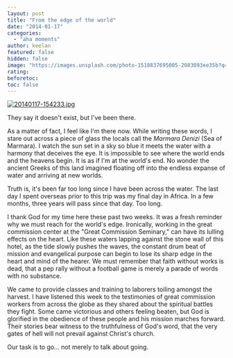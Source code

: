 ```yaml
---
layout: post
title: "From the edge of the world"
date: "2014-01-17"
categories:
  - "aha moments"
author: keelan
featured: false
hidden: false
image: "https://images.unsplash.com/photo-1518837695005-2083093ee35b?q=80&w=2070&auto=format&fit=crop&ixlib=rb-4.0.3&ixid=M3wxMjA3fDB8MHxwaG90by1wYWdlfHx8fGVufDB8fHx8fA%3D%3D"
rating:
beforetoc:
toc: false
---
```


[![20140117-154233.jpg](images/a0070-20140117-154233.jpg)](https://keelancook.files.wordpress.com/2020/08/a0070-20140117-154233.jpg)

They say it doesn't exist, but I've been there.

As a matter of fact, I feel like I'm there now. While writing these words, I stare out across a piece of glass the locals call the _Marmara Denizi_ (Sea of Marmara). I watch the sun set in a sky so blue it meets the water with a harmony that deceives the eye. It is impossible to see where the world ends and the heavens begin. It is as if I'm at the world's end. No wonder the ancient Greeks of this land imagined floating off into the endless expanse of water and arriving at new worlds.

Truth is, it's been far too long since I have been across the water. The last day I spent overseas prior to this trip was my final day in Africa. In a few months, three years will pass since that day. Too long.

I thank God for my time here these past two weeks. It was a fresh reminder why we must reach for the world's edge. Ironically, working in the great commission center at the "Great Commission Seminary," can have its lulling effects on the heart. Like these waters lapping against the stone wall of this hotel, as the tide slowly pushes the waves, the constant drum beat of mission and evangelical purpose can begin to lose its sharp edge in the heart and mind of the hearer. We must remember that faith without works is dead, that a pep rally without a football game is merely a parade of words with no substance.

We came to provide classes and training to laborers toiling amongst the harvest. I have listened this week to the testimonies of great commission workers from across the globe as they shared about the spiritual battles they fight. Some came victorious and others feeling beaten, but God is glorified in the obedience of these people and his mission marches forward. Their stories bear witness to the truthfulness of God's word, that the very gates of hell will not prevail against Christ's church.

Our task is to go... not merely to talk about going.
